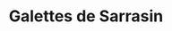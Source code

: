 ---
layout: recette
categories: [recettes]
hidden: true
lang: fr
sitemap: true
title: Galettes de Sarrasin
type: sel
utensils:
  - tamis
  - saladier
  - fouet
  - poele-crepes
recettes:
  Classique:
    yield: 12
    ingredients: 
      - nom: farine de sarrasin 
        qte: 500
        unite: gr
        variable: true
      - nom: oeufs
        qte: 1
      - nom: eau
        qte: 900
        unite: mL
      - nom: sel
        qte: 15
        unite: gr
    etapes:
      - label: Préparation
        details:
          - Tamiser la farine et le sel dans un saladier
          - Faire un trou au milieu
          - Mettre l'oeuf dans le trou
          - Ajouter l'eau au fur et à mesure en mélangeant au fouet
          - Couvrir et laisser reposer 1h au réfrigérateur 
      - label: Cuisson
        emoji: 🔥
        details:
          - Bien chauffer une poêle à crêpes
          - L'essuyer avec un bout de sopalin imbibé d'huile neutre
          - Verser de la pâte sur la poêle
          - Garnir
          - Cuire pendant une à deux minutes
          - Continuer !
---